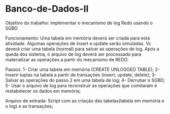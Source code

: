 # Banco-de-Dados-II

Objetivo do trabalho: 
implementar o mecanismo de log Redo usando o SGBD

Funcionamento: 
Uma tabela em memória deverá ser criada para esta atividade. Algumas operações de insert e update serão simuladas. Vc deverá criar uma tabela (normal) para salvar as operações de log. Após a queda dos sistema, o arquivo de log deverá ser processado para materializar as operações a partir do mecanismo de REDO. 

Passos: 
1- Criar uma tabela em memória (CREATE UNLOGGED TABLE);
2- Inserir tuplas na tabela a partir de transações (insert, update, delete);
3- Salvar as operações do passo 2 em uma tabela de log;
4- Derrubar o SGBD;
5- Usar o arquivo de log para reconstruir as operações que comitaram e restabelecer os dados em memória; 

Arquivo de entrada: 
Script com as criação das tabelas(tabela em memória e o log) e as transações; 
